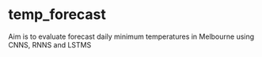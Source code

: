 # temp_forecast
Aim is to evaluate forecast daily minimum temperatures in Melbourne using CNNS, RNNS and LSTMS
